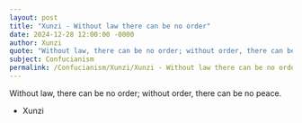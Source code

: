```yaml
---
layout: post
title: "Xunzi - Without law there can be no order"
date: 2024-12-28 12:00:00 -0000
author: Xunzi
quote: "Without law, there can be no order; without order, there can be no peace."
subject: Confucianism
permalink: /Confucianism/Xunzi/Xunzi - Without law there can be no order
---
```


Without law, there can be no order; without order, there can be no peace.

- Xunzi
